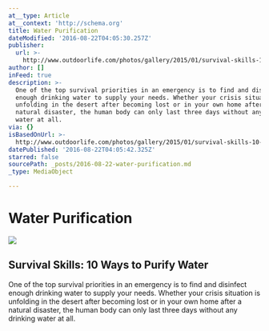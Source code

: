 ```yaml
---
at__type: Article
at__context: 'http://schema.org'
title: Water Purification
dateModified: '2016-08-22T04:05:30.257Z'
publisher:
  url: >-
    http://www.outdoorlife.com/photos/gallery/2015/01/survival-skills-10-ways-purify-water
author: []
inFeed: true
description: >-
  One of the top survival priorities in an emergency is to find and disinfect
  enough drinking water to supply your needs. Whether your crisis situation is
  unfolding in the desert after becoming lost or in your own home after a
  natural disaster, the human body can only last three days without any drinking
  water at all.
via: {}
isBasedOnUrl: >-
  http://www.outdoorlife.com/photos/gallery/2015/01/survival-skills-10-ways-purify-water
datePublished: '2016-08-22T04:05:42.325Z'
starred: false
sourcePath: _posts/2016-08-22-water-purification.md
_type: MediaObject

---
```

# Water Purification

<article style=""><img src="http://www.outdoorlife.com/sites/outdoorlife.com/files/201501/intro.png" /><h1>Survival Skills: 10 Ways to Purify Water</h1><p>One of the top survival priorities in an emergency is to find and disinfect enough drinking water to supply your needs. Whether your crisis situation is unfolding in the desert after becoming lost or in your own home after a natural disaster, the human body can only last three days without any drinking water at all.</p></article>